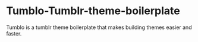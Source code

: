 # Tumblo-Tumblr-theme-boilerplate
Tumblo is a tumblr theme boilerplate that makes building themes easier and faster.
